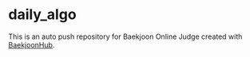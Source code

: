 # daily_algo
This is an auto push repository for Baekjoon Online Judge created with [BaekjoonHub](https://github.com/BaekjoonHub/BaekjoonHub).
